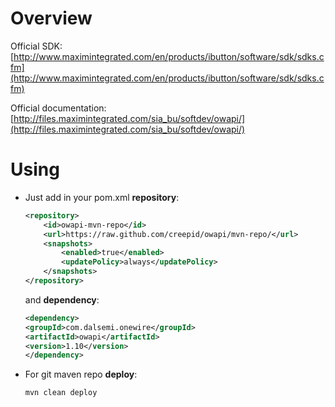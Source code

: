 # Overview

Official SDK: [http://www.maximintegrated.com/en/products/ibutton/software/sdk/sdks.cfm](http://www.maximintegrated.com/en/products/ibutton/software/sdk/sdks.cfm)

Official documentation: [http://files.maximintegrated.com/sia_bu/softdev/owapi/](http://files.maximintegrated.com/sia_bu/softdev/owapi/)

# Using

 * Just add in your pom.xml **repository**:
    ```xml
    <repository>
        <id>owapi-mvn-repo</id>
        <url>https://raw.github.com/creepid/owapi/mvn-repo/</url>
        <snapshots>
            <enabled>true</enabled>
            <updatePolicy>always</updatePolicy>
        </snapshots>
    </repository>
    ```
    
    and **dependency**:
    ```xml
    <dependency>
	<groupId>com.dalsemi.onewire</groupId>
	<artifactId>owapi</artifactId>
	<version>1.10</version>
    </dependency>
    ```

 * For git maven repo **deploy**:
    ```xml
    mvn clean deploy
    ```
